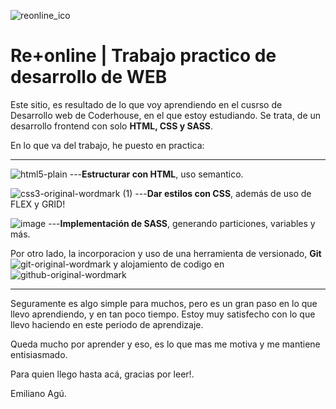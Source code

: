 
![reonline_ico](https://user-images.githubusercontent.com/94999530/156890166-4d86ac8c-c44d-477c-bdf2-18459e1c94ab.png)
# Re+online | Trabajo practico de desarrollo de WEB
Este sitio, es resultado de lo que voy aprendiendo en el cusrso de Desarrollo web de Coderhouse, en el que estoy estudiando.
Se trata, de un desarrollo frontend con solo <strong>HTML, CSS y SASS</strong>.

En lo que va del trabajo, he puesto en practica:<br><hr>







![html5-plain](https://user-images.githubusercontent.com/94999530/156891456-8d201013-ef9e-4ed1-8cdf-cd2ae705f08c.svg)
---<strong>Estructurar con HTML</strong>, uso semantico.



![css3-original-wordmark (1)](https://user-images.githubusercontent.com/94999530/156891458-627ffe33-6f8d-4c6c-9518-0a42c8cad86e.svg)
---<strong>Dar estilos con CSS</strong>, además de uso de FLEX y GRID!




![image](https://user-images.githubusercontent.com/94999530/156891539-1872742b-7dd7-4ced-aa64-0b806e2a1257.png)
---<strong>Implementación de SASS</strong>, generando particiones, variables y más.


Por otro lado, la incorporacion y uso de una herramienta de versionado, <strong>Git</strong> ![git-original-wordmark](https://user-images.githubusercontent.com/94999530/156891602-1296a4d8-e789-4976-be32-dbeafbc68011.svg)
   y alojamiento de codigo en ![github-original-wordmark](https://user-images.githubusercontent.com/94999530/156891619-bf1af081-4daa-437f-81f5-7ea7bca3a5c7.svg)<br><hr>


Seguramente es algo simple para muchos, pero es un gran paso en lo que llevo aprendiendo, y en tan poco tiempo.
Estoy muy satisfecho con lo que llevo haciendo en este periodo de aprendizaje.

Queda mucho por aprender y eso, es lo que mas me motiva y me mantiene entisiasmado.

Para quien llego hasta acá, gracias por leer!.

Emiliano Agú.

